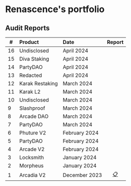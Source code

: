 # Renascence's portfolio

## Audit Reports

| #   | Product         | Date          |                               Report                                |
| --- | :-------------- | :------------ | :-----------------------------------------------------------------: |
| 16  | Undisclosed     | April 2024    |                                                                     |
| 15  | Diva Staking    | April 2024    |                                                                     |
| 14  | PartyDAO        | April 2024    |                                                                     |
| 13  | Redacted        | April 2024    |                                                                     |
| 12  | Karak Restaking | March 2024    |                                                                     |
| 11  | Karak L2        | March 2024    |                                                                     |
| 10  | Undisclosed     | March 2024    |                                                                     |
| 9   | Slashproof      | March 2024    |                                                                     |
| 8   | Arcade DAO      | March 2024    |                                                                     |
| 7   | PartyDAO        | March 2024    |                                                                     |
| 6   | Phuture V2      | February 2024 |                                                                     |
| 5   | PartyDAO        | February 2024 |                                                                     |
| 4   | Arcade V2       | February 2024 |                                                                     |
| 3   | Locksmith       | January 2024  |                                                                     |
| 2   | Morpheus        | January 2024  |                                                                     |
| 1   | Arcadia V2      | December 2023 | [📋](./reports/Arcadia%20V2%20-%20Renascence%20Audit%20Report.pdf) |
